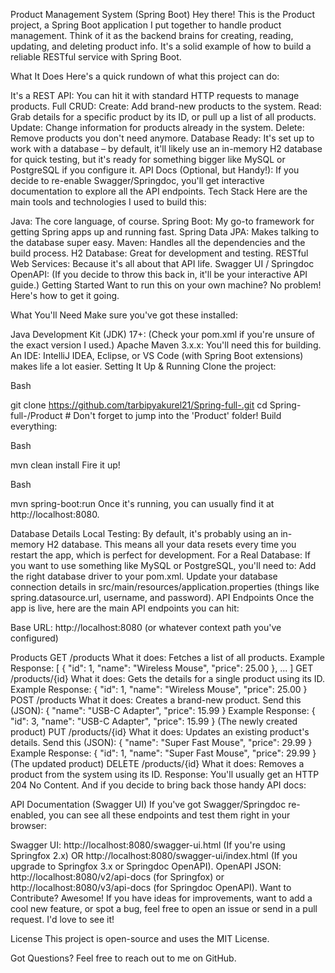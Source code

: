 Product Management System (Spring Boot)
Hey there! This is the Product project, a Spring Boot application I put together to handle product management. Think of it as the backend brains for creating, reading, updating, and deleting product info. It's a solid example of how to build a reliable RESTful service with Spring Boot.

What It Does
Here's a quick rundown of what this project can do:

It's a REST API: You can hit it with standard HTTP requests to manage products.
Full CRUD:
Create: Add brand-new products to the system.
Read: Grab details for a specific product by its ID, or pull up a list of all products.
Update: Change information for products already in the system.
Delete: Remove products you don't need anymore.
Database Ready: It's set up to work with a database – by default, it'll likely use an in-memory H2 database for quick testing, but it's ready for something bigger like MySQL or PostgreSQL if you configure it.
API Docs (Optional, but Handy!): If you decide to re-enable Swagger/Springdoc, you'll get interactive documentation to explore all the API endpoints.
Tech Stack
Here are the main tools and technologies I used to build this:

Java: The core language, of course.
Spring Boot: My go-to framework for getting Spring apps up and running fast.
Spring Data JPA: Makes talking to the database super easy.
Maven: Handles all the dependencies and the build process.
H2 Database: Great for development and testing.
RESTful Web Services: Because it's all about that API life.
Swagger UI / Springdoc OpenAPI: (If you decide to throw this back in, it'll be your interactive API guide.)
Getting Started
Want to run this on your own machine? No problem! Here's how to get it going.

What You'll Need
Make sure you've got these installed:

Java Development Kit (JDK) 17+: (Check your pom.xml if you're unsure of the exact version I used.)
Apache Maven 3.x.x: You'll need this for building.
An IDE: IntelliJ IDEA, Eclipse, or VS Code (with Spring Boot extensions) makes life a lot easier.
Setting It Up & Running
Clone the project:

Bash

git clone https://github.com/tarbipyakurel21/Spring-full-.git
cd Spring-full-/Product # Don't forget to jump into the 'Product' folder!
Build everything:

Bash

mvn clean install
Fire it up!

Bash

mvn spring-boot:run
Once it's running, you can usually find it at http://localhost:8080.

Database Details
Local Testing: By default, it's probably using an in-memory H2 database. This means all your data resets every time you restart the app, which is perfect for development.
For a Real Database: If you want to use something like MySQL or PostgreSQL, you'll need to:
Add the right database driver to your pom.xml.
Update your database connection details in src/main/resources/application.properties (things like spring.datasource.url, username, and password).
API Endpoints
Once the app is live, here are the main API endpoints you can hit:

Base URL: http://localhost:8080 (or whatever context path you've configured)

Products
GET /products
What it does: Fetches a list of all products.
Example Response: [ { "id": 1, "name": "Wireless Mouse", "price": 25.00 }, ... ]
GET /products/{id}
What it does: Gets the details for a single product using its ID.
Example Response: { "id": 1, "name": "Wireless Mouse", "price": 25.00 }
POST /products
What it does: Creates a brand-new product.
Send this (JSON): { "name": "USB-C Adapter", "price": 15.99 }
Example Response: { "id": 3, "name": "USB-C Adapter", "price": 15.99 } (The newly created product)
PUT /products/{id}
What it does: Updates an existing product's details.
Send this (JSON): { "name": "Super Fast Mouse", "price": 29.99 }
Example Response: { "id": 1, "name": "Super Fast Mouse", "price": 29.99 } (The updated product)
DELETE /products/{id}
What it does: Removes a product from the system using its ID.
Response: You'll usually get an HTTP 204 No Content.
And if you decide to bring back those handy API docs:

API Documentation (Swagger UI)
If you've got Swagger/Springdoc re-enabled, you can see all these endpoints and test them right in your browser:

Swagger UI: http://localhost:8080/swagger-ui.html (If you're using Springfox 2.x) OR http://localhost:8080/swagger-ui/index.html (If you upgrade to Springfox 3.x or Springdoc OpenAPI).
OpenAPI JSON: http://localhost:8080/v2/api-docs (for Springfox) or http://localhost:8080/v3/api-docs (for Springdoc OpenAPI).
Want to Contribute?
Awesome! If you have ideas for improvements, want to add a cool new feature, or spot a bug, feel free to open an issue or send in a pull request. I'd love to see it!

License
This project is open-source and uses the MIT License.

Got Questions?
Feel free to reach out to me on GitHub.


